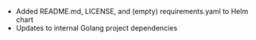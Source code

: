 * Added README.md, LICENSE, and (empty) requirements.yaml to Helm chart
* Updates to internal Golang project dependencies